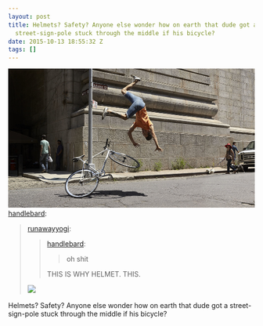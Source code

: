 ```yaml
---
layout: post
title: Helmets? Safety? Anyone else wonder how on earth that dude got a
  street-sign-pole stuck through the middle if his bicycle?
date: 2015-10-13 18:55:32 Z
tags: []
---
```

![](/media/2015/10/131103012179.jpg)
[handlebard](http://handlebard.tumblr.com/post/131102723760/runawayyogi-handlebard-oh-shit-this-is-why):

> [runawayyogi](http://runawayyogi.tumblr.com/post/131101825442):
> 
> > [handlebard](http://handlebard.tumblr.com/post/131097818580):
> > 
> > > oh shit
> > 
> > THIS IS WHY HELMET. THIS.
> 
> ![](https://66.media.tumblr.com/fefa20fc02af9b0ee00ab44b397af9b8/tumblr_myfvtgb1Lo1t5ks5wo1_500.gif)

Helmets? Safety? Anyone else wonder how on earth that dude got a street-sign-pole stuck through the middle if his bicycle?
